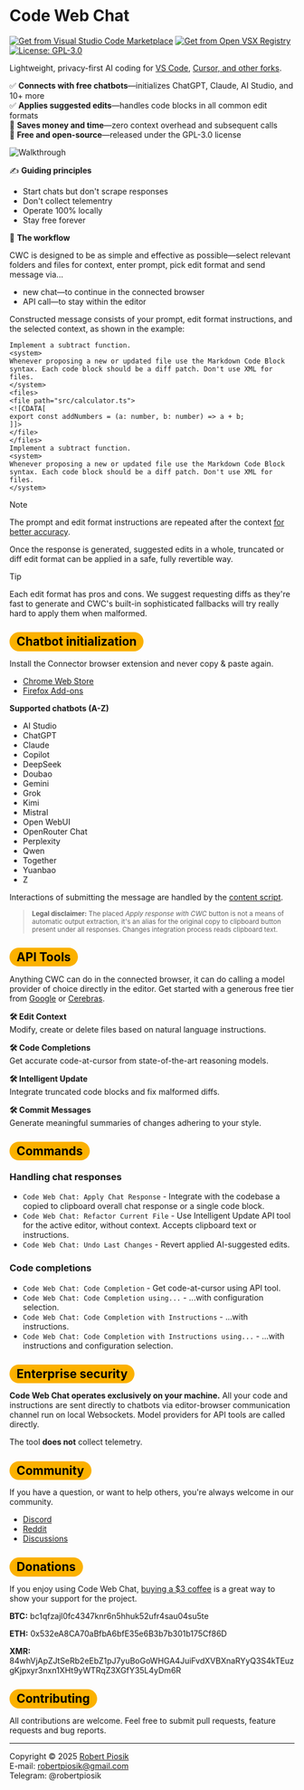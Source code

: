# Code Web Chat

<a href="https://marketplace.visualstudio.com/items?itemName=robertpiosik.gemini-coder" target="_blank"><img src="https://img.shields.io/badge/Install-VS_Code_Marketplace-blue" alt="Get from Visual Studio Code Marketplace" /></a> <a href="https://open-vsx.org/extension/robertpiosik/gemini-coder" target="_blank"><img src="https://img.shields.io/badge/Install-Open_VSX_Registry-a60ee5" alt="Get from Open VSX Registry" /></a> <a href="https://github.com/robertpiosik/CodeWebChat/blob/dev/LICENSE" target="_blank"><img src="https://img.shields.io/badge/License-GPL--3.0-green.svg" alt="License: GPL-3.0" /></a>

Lightweight, privacy-first AI coding for <a href="https://marketplace.visualstudio.com/items?itemName=robertpiosik.gemini-coder" target="_blank">VS Code</a>, <a href="https://open-vsx.org/extension/robertpiosik/gemini-coder" target="_blank">Cursor, and other forks</a>.

✅ **Connects with free chatbots**—initializes ChatGPT, Claude, AI Studio, and 10+ more \
✅ **Applies suggested edits**—handles code blocks in all common edit formats \
🫰 **Saves money and time**—zero context overhead and subsequent calls \
🫶 **Free and open-source**—released under the GPL-3.0 license

<p>
<img src="https://github.com/robertpiosik/CodeWebChat/raw/HEAD/packages/shared/src/media/demo.gif" alt="Walkthrough" />
</p>

✍️ **Guiding principles**

- Start chats but don't scrape responses
- Don't collect telementry
- Operate 100% locally
- Stay free forever

💅 **The workflow**

CWC is designed to be as simple and effective as possible—select relevant folders and files for context, enter prompt, pick edit format and send message via...

- new chat—to continue in the connected browser
- API call—to stay within the editor

Constructed message consists of your prompt, edit format instructions, and the selected context, as shown in the example:

```
Implement a subtract function.
<system>
Whenever proposing a new or updated file use the Markdown Code Block syntax. Each code block should be a diff patch. Don't use XML for files.
</system>
<files>
<file path="src/calculator.ts">
<![CDATA[
export const addNumbers = (a: number, b: number) => a + b;
]]>
</file>
</files>
Implement a subtract function.
<system>
Whenever proposing a new or updated file use the Markdown Code Block syntax. Each code block should be a diff patch. Don't use XML for files.
</system>
```

> [!NOTE]
> The prompt and edit format instructions are repeated after the context [for better accuracy](https://cookbook.openai.com/examples/gpt4-1_prompting_guide#:~:text=If%20you%20have%20long%20context%20in%20your%20prompt%2C%20ideally%20place%20your%20instructions%20at%20both%20the%20beginning%20and%20end%20of%20the%20provided%20context%2C%20as%20we%20found%20this%20to%20perform%20better%20than%20only%20above%20or%20below.).

Once the response is generated, suggested edits in a whole, truncated or diff edit format can be applied in a safe, fully revertible way.

> [!TIP]
> Each edit format has pros and cons. We suggest requesting diffs as they're fast to generate and CWC's built-in sophisticated fallbacks will try really hard to apply them when malformed.

## <span style="background-color: #fbb100; color: black; padding: 0.2em 0.6em; border-radius: 999px">Chatbot initialization</span>

Install the Connector browser extension and never copy & paste again.

- [Chrome Web Store](https://chromewebstore.google.com/detail/code-web-chat-connector/ljookipcanaglfaocjbgdicfbdhhjffp)
- [Firefox Add-ons](https://addons.mozilla.org/en-US/firefox/addon/code-web-chat-connector/)

**Supported chatbots (A-Z)**

- AI Studio
- ChatGPT
- Claude
- Copilot
- DeepSeek
- Doubao
- Gemini
- Grok
- Kimi
- Mistral
- Open WebUI
- OpenRouter Chat
- Perplexity
- Qwen
- Together
- Yuanbao
- Z

Interactions of submitting the message are handled by the [content script](https://github.com/robertpiosik/CodeWebChat/blob/dev/packages/browser/src/content-scripts/send-prompt-content-script/send-prompt-content-script.ts).

> <small>**Legal disclaimer:** The placed _Apply response with CWC_ button is not a means of automatic output extraction, it's an alias for the original copy to clipboard button present under all responses. Changes integration process reads clipboard text.</small>

## <span style="background-color: #fbb100; color: black; padding: 0.2em 0.6em; border-radius: 999px">API Tools</span>

Anything CWC can do in the connected browser, it can do calling a model provider of choice directly in the editor. Get started with a generous free tier from [Google](https://aistudio.google.com/api-keys) or [Cerebras](https://cloud.cerebras.ai/).

**🛠️ Edit Context** \
Modify, create or delete files based on natural language instructions.

**🛠️ Code Completions** \
Get accurate code-at-cursor from state-of-the-art reasoning models.

**🛠️ Intelligent Update** \
Integrate truncated code blocks and fix malformed diffs.

**🛠️ Commit Messages** \
Generate meaningful summaries of changes adhering to your style.

## <span style="background-color: #fbb100; color: black; padding: 0.2em 0.6em; border-radius: 999px">Commands</span>

### Handling chat responses

- `Code Web Chat: Apply Chat Response` - Integrate with the codebase a copied to clipboard overall chat response or a single code block.
- `Code Web Chat: Refactor Current File` - Use Intelligent Update API tool for the active editor, without context. Accepts clipboard text or instructions.
- `Code Web Chat: Undo Last Changes` - Revert applied AI-suggested edits.

### Code completions

- `Code Web Chat: Code Completion` - Get code-at-cursor using API tool.
- `Code Web Chat: Code Completion using...` - ...with configuration selection.
- `Code Web Chat: Code Completion with Instructions` - ...with instructions.
- `Code Web Chat: Code Completion with Instructions using...` - ...with instructions and configuration selection.

## <span style="background-color: #fbb100; color: black; padding: 0.2em 0.6em; border-radius: 999px">Enterprise security</span>

**Code Web Chat operates exclusively on your machine.** All your code and instructions are sent directly to chatbots via editor-browser communication channel run on local Websockets. Model providers for API tools are called directly.

The tool **does not** collect telemetry.

## <span style="background-color: #fbb100; color: black; padding: 0.2em 0.6em; border-radius: 999px">Community</span>

If you have a question, or want to help others, you're always welcome in our community.

- [Discord](https://discord.gg/KJySXsrSX5)
- [Reddit](https://www.reddit.com/r/CodeWebChat)
- [Discussions](https://github.com/robertpiosik/CodeWebChat/discussions)

## <span style="background-color: #fbb100; color: black; padding: 0.2em 0.6em; border-radius: 999px">Donations</span>

If you enjoy using Code Web Chat, [buying a $3 coffee](https://buymeacoffee.com/robertpiosik) is a great way to show your support for the project.

**BTC:** bc1qfzajl0fc4347knr6n5hhuk52ufr4sau04su5te

**ETH:** 0x532eA8CA70aBfbA6bfE35e6B3b7b301b175Cf86D

**XMR:** 84whVjApZJtSeRb2eEbZ1pJ7yuBoGoWHGA4JuiFvdXVBXnaRYyQ3S4kTEuzgKjpxyr3nxn1XHt9yWTRqZ3XGfY35L4yDm6R

## <span style="background-color: #fbb100; color: black; padding: 0.2em 0.6em; border-radius: 999px">Contributing</span>

All contributions are welcome. Feel free to submit pull requests, feature requests and bug reports.

<hr />

Copyright © 2025 [Robert Piosik](https://x.com/robertpiosik) \
E-mail: robertpiosik@gmail.com \
Telegram: @robertpiosik
